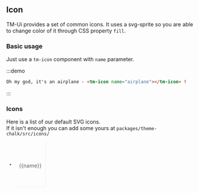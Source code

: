 <script>
  var iconList = require('examples/icon.json');

  export default {
    data() {
      return {
        icons: iconList
      };
    }
  }
</script>

<style>
  .demo-icon .source > button {
    margin: 0 20px;
  }

  .page-component .content > ul.icon-list {
    overflow: hidden;
    list-style: none;
    padding: 0;
    border: solid 1px #eaeefb;
    border-radius: 4px;
  }
  .icon-list li {
    float: left;
    width: 16.66%;
    text-align: center;
    height: 120px;
    line-height: 120px;
    color: #666;
    font-size: 13px;
    transition: color .15s linear;

    border-right: 1px solid #eee;
    border-bottom: 1px solid #eee;
    margin-right: -1px;
    margin-bottom: -1px;

    @utils-vertical-center;

    span {
      display: inline-block;
      line-height: normal;
      vertical-align: middle;
      color: #99a9bf;
    }
    .tm-icon {
      width: 30px;
      height: 30px;
      display: block;
      margin: 0 auto 10px;
    }
    svg {
        width: 26px;
        height: 26px;
    }
    .icon-name {
      display: block;
      padding: 0 3px;
      height: 1em;
      color: #606266;
      font-size: 14px;
    }
    &:hover {
      color: rgb(92, 182, 255);
    }
  }
</style>

## Icon

TM-Ui provides a set of common icons. It uses a svg-sprite so you are able to change color of it through CSS property `fill`.

### Basic usage

Just use a `tm-icon` component with `name` parameter.

:::demo

```html
Oh my god, it's an airplane - <tm-icon name="airplane"></tm-icon> !
```
:::

### Icons

Here is a list of our default SVG icons.
<br>If it isn't enough you can add some yours at `packages/theme-chalk/src/icons/`

<ul class="icon-list">
  <li v-for="name in icons" :key="name">
    <span>
      <tm-icon :name="name"></tm-icon>
      <span class="icon-name">{{name}}</span>
    </span>
  </li>
</ul>
